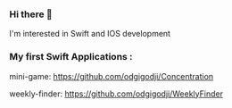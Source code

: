 ### Hi there 👋
I'm interested in Swift and IOS development

### Му first Swift Applications :
mini-game: https://github.com/odgigodji/Concentration

weekly-finder: https://github.com/odgigodji/WeeklyFinder

<!-- # Contacts
Telegram: https://t.me/odgigodji -->
<!-- Instagram: @nikitaevvv -->
